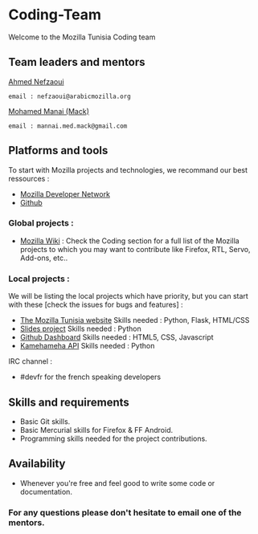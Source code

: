 # Coding-Team
Welcome to the Mozilla Tunisia Coding team

## Team leaders and mentors 
 [Ahmed Nefzaoui]()
  ``` 
  email : nefzaoui@arabicmozilla.org
  ```
  [Mohamed Manai (Mack)]()
  ``` 
  email : mannai.med.mack@gmail.com
  ```
  
## Platforms and tools

To start with Mozilla projects and technologies, we recommand our best ressources :
- [Mozilla Developer Network](https://developer.mozilla.org/en-US/)
- [Github](http://github.com)

### Global projects :
- [Mozilla Wiki](https://wiki.mozilla.org/Main_Page) : Check the Coding section for a full list of the Mozilla projects to which you may want to contribute like Firefox, RTL, Servo, Add-ons, etc.. 

### Local projects :
We will be listing the local projects which have priority, but you can start with these [check the issues for bugs and features] :
- [The Mozilla Tunisia website](https://github.com/moztn/www-moztn) Skills needed : Python, Flask, HTML/CSS
- [Slides project](https://github.com/moztn/slides-moztn) Skills needed : Python
- [Github Dashboard](https://github.com/moztn/moztn.github.com) Skills needed : HTML5, CSS, Javascript
- [Kamehameha API](https://github.com/moztn/gh-proxy-api) Skills needed : Python
  
IRC channel :
- #devfr for the french speaking developers

## Skills and requirements
- Basic Git skills.
- Basic Mercurial skills for Firefox & FF Android.
- Programming skills needed for the project contributions.

## Availability
- Whenever you're free and feel good to write some code or documentation.

### For any questions please don't hesitate to email one of the mentors.
